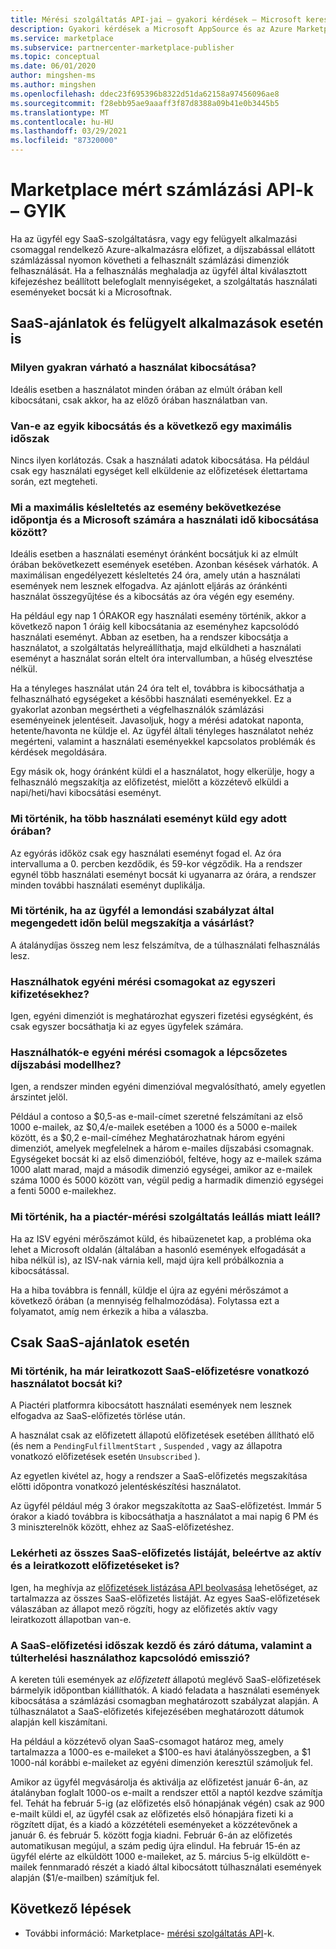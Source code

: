 ```yaml
---
title: Mérési szolgáltatás API-jai – gyakori kérdések – Microsoft kereskedelmi piactér
description: Gyakori kérdések a Microsoft AppSource és az Azure Marketplace-en található SaaS-ajánlatokkal kapcsolatos mérési szolgáltatás API-król.
ms.service: marketplace
ms.subservice: partnercenter-marketplace-publisher
ms.topic: conceptual
ms.date: 06/01/2020
author: mingshen-ms
ms.author: mingshen
ms.openlocfilehash: ddec23f695396b8322d51da62158a97456096ae8
ms.sourcegitcommit: f28ebb95ae9aaaff3f87d8388a09b41e0b3445b5
ms.translationtype: MT
ms.contentlocale: hu-HU
ms.lasthandoff: 03/29/2021
ms.locfileid: "87320000"
---
```

# <a name="marketplace-metered-billing-apis---faq"></a>Marketplace mért számlázási API-k – GYIK

Ha az ügyfél egy SaaS-szolgáltatásra, vagy egy felügyelt alkalmazási csomaggal rendelkező Azure-alkalmazásra előfizet, a díjszabással ellátott számlázással nyomon követheti a felhasznált számlázási dimenziók felhasználását.  Ha a felhasználás meghaladja az ügyfél által kiválasztott kifejezéshez beállított belefoglalt mennyiségeket, a szolgáltatás használati eseményeket bocsát ki a Microsoftnak.

## <a name="for-both-saas-offers-and-managed-apps"></a>SaaS-ajánlatok és felügyelt alkalmazások esetén is

### <a name="how-often-is-it-expected-to-emit-usage"></a>Milyen gyakran várható a használat kibocsátása?

Ideális esetben a használatot minden órában az elmúlt órában kell kibocsátani, csak akkor, ha az előző órában használatban van.

### <a name="is-there-a-maximal-period-between-one-emission-and-the-next-one"></a>Van-e az egyik kibocsátás és a következő egy maximális időszak

Nincs ilyen korlátozás. Csak a használati adatok kibocsátása. Ha például csak egy használati egységet kell elküldenie az előfizetések élettartama során, ezt megteheti.

### <a name="what-is-the-maximum-delay-between-the-time-an-event-occurs-and-the-time-a-usage-event-is-emitted-to-microsoft"></a>Mi a maximális késleltetés az esemény bekövetkezése időpontja és a Microsoft számára a használati idő kibocsátása között?

Ideális esetben a használati eseményt óránként bocsátjuk ki az elmúlt órában bekövetkezett események esetében. Azonban késések várhatók. A maximálisan engedélyezett késleltetés 24 óra, amely után a használati események nem lesznek elfogadva. Az ajánlott eljárás az óránkénti használat összegyűjtése és a kibocsátás az óra végén egy esemény.

Ha például egy nap 1 ÓRAKOR egy használati esemény történik, akkor a következő napon 1 óráig kell kibocsátania az eseményhez kapcsolódó használati eseményt.  Abban az esetben, ha a rendszer kibocsátja a használatot, a szolgáltatás helyreállíthatja, majd elküldheti a használati eseményt a használat során eltelt óra intervallumban, a hűség elvesztése nélkül.

Ha a tényleges használat után 24 óra telt el, továbbra is kibocsáthatja a felhasználható egységeket a későbbi használati eseményekkel.  Ez a gyakorlat azonban megsértheti a végfelhasználók számlázási eseményeinek jelentéseit.  Javasoljuk, hogy a mérési adatokat naponta, hetente/havonta ne küldje el.  Az ügyfél általi tényleges használatot nehéz megérteni, valamint a használati eseményekkel kapcsolatos problémák és kérdések megoldására.

Egy másik ok, hogy óránként küldi el a használatot, hogy elkerülje, hogy a felhasználó megszakítja az előfizetést, mielőtt a közzétevő elküldi a napi/heti/havi kibocsátási eseményt.

### <a name="what-happens-when-you-send-more-than-one-usage-event-in-the-same-hour"></a>Mi történik, ha több használati eseményt küld egy adott órában?

Az egyórás időköz csak egy használati eseményt fogad el. Az óra intervalluma a 0. percben kezdődik, és 59-kor végződik.  Ha a rendszer egynél több használati eseményt bocsát ki ugyanarra az órára, a rendszer minden további használati eseményt duplikálja.

### <a name="what-happens-when-the-customer-cancels-the-purchase-within-the-time-allowed-by-the-cancellation-policy"></a>Mi történik, ha az ügyfél a lemondási szabályzat által megengedett időn belül megszakítja a vásárlást?

A átalánydíjas összeg nem lesz felszámítva, de a túlhasználati felhasználás lesz.

### <a name="can-custom-meter-plans-be-used-for-one-time-payments"></a>Használhatok egyéni mérési csomagokat az egyszeri kifizetésekhez?

Igen, egyéni dimenziót is meghatározhat egyszeri fizetési egységként, és csak egyszer bocsáthatja ki az egyes ügyfelek számára.

### <a name="can-custom-meter-plans-be-used-to-tiered-pricing-model"></a>Használhatók-e egyéni mérési csomagok a lépcsőzetes díjszabási modellhez?

Igen, a rendszer minden egyéni dimenzióval megvalósítható, amely egyetlen árszintet jelöl.

Például a contoso a $0,5-as e-mail-címet szeretné felszámítani az első 1000 e-mailek, az $0,4/e-mailek esetében a 1000 és a 5000 e-mailek között, és a $0,2 e-mail-címéhez Meghatározhatnak három egyéni dimenziót, amelyek megfelelnek a három e-mailes díjszabási csomagnak. Egységeket bocsát ki az első dimenzióból, feltéve, hogy az e-mailek száma 1000 alatt marad, majd a második dimenzió egységei, amikor az e-mailek száma 1000 és 5000 között van, végül pedig a harmadik dimenzió egységei a fenti 5000 e-mailekhez.

### <a name="what-happens-if-the-marketplace-metering-service-has-an-outage"></a>Mi történik, ha a piactér-mérési szolgáltatás leállás miatt leáll?

Ha az ISV egyéni mérőszámot küld, és hibaüzenetet kap, a probléma oka lehet a Microsoft oldalán (általában a hasonló események elfogadását a hiba nélkül is), az ISV-nak várnia kell, majd újra kell próbálkoznia a kibocsátással.

Ha a hiba továbbra is fennáll, küldje el újra az egyéni mérőszámot a következő órában (a mennyiség felhalmozódása). Folytassa ezt a folyamatot, amíg nem érkezik a hiba a válaszba.

## <a name="for-saas-offers-only"></a>Csak SaaS-ajánlatok esetén

### <a name="what-happens-when-you-emit-usage-for-a-saas-subscription-that-has-been-unsubscribed-already"></a>Mi történik, ha már leiratkozott SaaS-előfizetésre vonatkozó használatot bocsát ki?

A Piactéri platformra kibocsátott használati események nem lesznek elfogadva az SaaS-előfizetés törlése után.

A használat csak az előfizetett állapotú előfizetések esetében állítható elő (és nem a `PendingFulfillmentStart` , `Suspended` , vagy az állapotra vonatkozó előfizetések esetén `Unsubscribed` ).

Az egyetlen kivétel az, hogy a rendszer a SaaS-előfizetés megszakítása előtti időpontra vonatkozó jelentéskészítési használatot.

Az ügyfél például még 3 órakor megszakította az SaaS-előfizetést. Immár 5 órakor a kiadó továbbra is kibocsáthatja a használatot a mai napig 6 PM és 3 miniszterelnök között, ehhez az SaaS-előfizetéshez.

### <a name="can-you-get-a-list-of-all-saas-subscriptions-including-active-and-unsubscribed-subscriptions"></a>Lekérheti az összes SaaS-előfizetés listáját, beleértve az aktív és a leiratkozott előfizetéseket is?

Igen, ha meghívja az [előfizetések listázása API beolvasása](pc-saas-fulfillment-api-v2.md#subscription-apis) lehetőséget, az tartalmazza az összes SaaS-előfizetés listáját. Az egyes SaaS-előfizetések válaszában az állapot mező rögzíti, hogy az előfizetés aktív vagy leiratkozott állapotban van-e.

### <a name="are-the-start-and-end-dates-of-saas-subscription-term-and-overage-usage-emission-connected"></a>A SaaS-előfizetési időszak kezdő és záró dátuma, valamint a túlterhelési használathoz kapcsolódó emisszió?

A kereten túli események az *előfizetett* állapotú meglévő SaaS-előfizetések bármelyik időpontban kiállíthatók. A kiadó feladata a használati események kibocsátása a számlázási csomagban meghatározott szabályzat alapján. A túlhasználatot a SaaS-előfizetés kifejezésében meghatározott dátumok alapján kell kiszámítani. 

Ha például a közzétevő olyan SaaS-csomagot határoz meg, amely tartalmazza a 1000-es e-maileket a $100-es havi átalányösszegben, a $1 1000-nál korábbi e-maileket az egyéni dimenzión keresztül számoljuk fel.

Amikor az ügyfél megvásárolja és aktiválja az előfizetést január 6-án, az átalányban foglalt 1000-os e-mailt a rendszer ettől a naptól kezdve számítja fel. Tehát ha február 5-ig (az előfizetés első hónapjának végén) csak az 900 e-mailt küldi el, az ügyfél csak az előfizetés első hónapjára fizeti ki a rögzített díjat, és a kiadó a közzétételi eseményeket a közzétevőnek a január 6. és február 5. között fogja kiadni. Február 6-án az előfizetés automatikusan megújul, a szám pedig újra elindul. Ha február 15-én az ügyfél elérte az elküldött 1000 e-maileket, az 5. március 5-ig elküldött e-mailek fennmaradó részét a kiadó által kibocsátott túlhasználati események alapján ($1/e-mailben) számítjuk fel.

## <a name="next-steps"></a>Következő lépések

- További információ: Marketplace- [mérési szolgáltatás API](./marketplace-metering-service-apis.md)-k.
